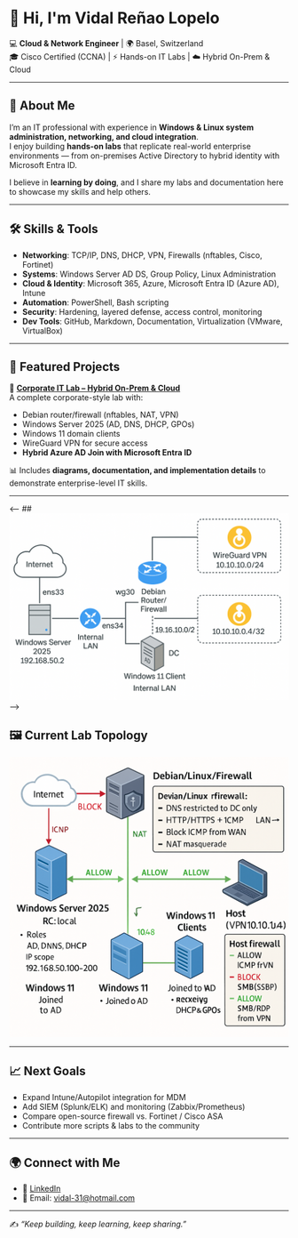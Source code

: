 # 👋 Hi, I'm Vidal Reñao Lopelo  

💻 **Cloud & Network Engineer** | 🌍 Basel, Switzerland  
🎓 Cisco Certified (CCNA) | ⚡ Hands-on IT Labs | ☁️ Hybrid On-Prem & Cloud  

---

## 🚀 About Me
I’m an IT professional with experience in **Windows & Linux system administration, networking, and cloud integration**.  
I enjoy building **hands-on labs** that replicate real-world enterprise environments — from on-premises Active Directory to hybrid identity with Microsoft Entra ID.  

I believe in **learning by doing**, and I share my labs and documentation here to showcase my skills and help others.  

---

## 🛠️ Skills & Tools

- **Networking**: TCP/IP, DNS, DHCP, VPN, Firewalls (nftables, Cisco, Fortinet)  
- **Systems**: Windows Server AD DS, Group Policy, Linux Administration  
- **Cloud & Identity**: Microsoft 365, Azure, Microsoft Entra ID (Azure AD), Intune  
- **Automation**: PowerShell, Bash scripting  
- **Security**: Hardening, layered defense, access control, monitoring  
- **Dev Tools**: GitHub, Markdown, Documentation, Virtualization (VMware, VirtualBox)  

---

## 🏢 Featured Projects

🔹 [**Corporate IT Lab – Hybrid On-Prem & Cloud**](https://github.com/vidal-renao-admin/Corporate-Lab-Environment)  
A complete corporate-style lab with:
- Debian router/firewall (nftables, NAT, VPN)  
- Windows Server 2025 (AD, DNS, DHCP, GPOs)  
- Windows 11 domain clients  
- WireGuard VPN for secure access  
- **Hybrid Azure AD Join with Microsoft Entra ID**  

📊 Includes **diagrams, documentation, and implementation details** to demonstrate enterprise-level IT skills.  

---


<!-- ## 🖼️ Technical Topology -->
<-- ## ![Lab Topology](assets/technical_topology.png) -->



## 🖼️ Current Lab Topology
![Lab Topology](assets/lab_topology.png)

---

## 📈 Next Goals
- Expand Intune/Autopilot integration for MDM  
- Add SIEM (Splunk/ELK) and monitoring (Zabbix/Prometheus)  
- Compare open-source firewall vs. Fortinet / Cisco ASA  
- Contribute more scripts & labs to the community  

---

## 🌍 Connect with Me
- 💼 [LinkedIn](https://www.linkedin.com/in/vidal-reñao-lopelo)  
- 📧 Email: vidal-31@hotmail.com  

---

✍️ *“Keep building, keep learning, keep sharing.”*  
